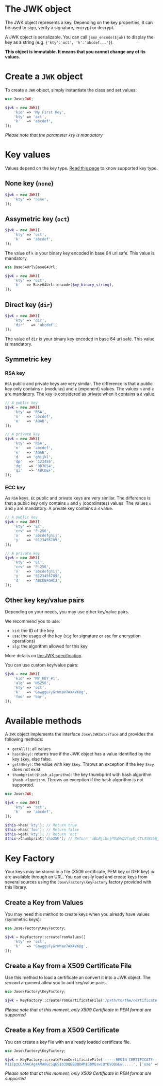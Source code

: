 The JWK object
==============

The JWK object represents a key. Depending on the key properties, it can be used to sign, verify a signature, encrypt or decrypt.

A JWK object is serializable. You can call `json_encode($jwk)` to display the key as a string (e.g. `{'kty':'oct', 'k':'abcdef...'}`).

**This object is immutable. It means that you cannot change any of its values.**

# Create a `JWK` object

To create a `JWK` object, simply instantiate the class and set values:

```php
use Jose\JWK;

$jwk = new JWK([
    'kid' => 'My First Key',
    'kty' => 'oct',
    'k'   => 'abcdef',
]);
```

*Please note that the parameter `kty` is mandatory*

# Key values

Values depend on the key type. [Read this page](../Keys.md) to know supported key type.

## None key (`none`)

```php
$jwk = new JWK([
    'kty' => 'none',
]);
```

## Assymetric key (`oct`)

```php
$jwk = new JWK([
    'kty' => 'oct',
    'k'   => 'abcdef',
]);
```

The value of `k` is your binary key encoded in base 64 url safe. This value is mandatory.

```php
use Base64Url\Base64Url;

$jwk = new JWK([
    'kty' => 'oct',
    'k'   => Base64Url::encode($my_binary_string),
]);
```

## Direct key (`dir`)

```php
$jwk = new JWK([
    'kty' => 'dir',
    'dir'   => 'abcdef',
]);
```

The value of `dir` is your binary key encoded in base 64 url safe. This value is mandatory.

## Symmetric key

### RSA key

`RSA` public and private keys are very similar. The difference is that a public key only contains `n` (modulus) and `e` (exponent) values.
The values `n` and `e` are mandatory.
The key is considered as private when it contains a `d` value.

```php
// A public key
$jwk = new JWK([
    'kty' => 'RSA',
    'n'   => 'abcdef',
    'e'   => 'AQAB',
]);
```

```php
// A private key
$jwk = new JWK([
    'kty' => 'RSA',
    'n'   => 'abcdef',
    'e'   => 'AQAB',
    'd'   => 'ghijkl',
    'dp'   => '123456',
    'dq'   => '987654',
    'qi'   => 'ABCDEF',
]);
```

### ECC key

As `RSA` keys, `EC` public and private keys are very similar. The difference is that a public key only contains `x` and `y` (coordinates) values.
The values `x` and `y` are mandatory.
A private key contains a `d` value.

```php
// A public key
$jwk = new JWK([
    'kty' => 'EC',
    'crv' => 'P-256',
    'x'   => 'abcdefghij',
    'y'   => '0123456789',
]);
```

```php
// A private key
$jwk = new JWK([
    'kty' => 'EC',
    'crv' => 'P-256',
    'x'   => 'abcdefghij',
    'y'   => '0123456789',
    'd'   => 'ABCDEFGHIJ',
]);
```

## Other key key/value pairs

Depending on your needs, you may use other key/value pairs.

We recommend you to use:

* `kid`: the ID of the key
* `use`: the usage of the key (`sig` for signature or `enc` for encryption operations)
* `alg`: the algorithm allowed for this key

More details on [the JWK specification](http://tools.ietf.org/html/rfc7517#section-4).

You can use custom key/value pairs:

```php
$jwk = new JWK([
    'kid' => 'MY_KEY_#1',
    'alg' => 'HS256',
    'kty' => 'oct',
    'k'   => 'GawgguFyGrWKav7AX4VKUg',
    'foo' => 'bar',
]);
```

# Available methods

A `JWK` object implements the interface `Jose\JWKInterface` and provides the following methods:

* `getAll()`: all values
* `has($key)`: returns true if the JWK object has a value identified by the key `$key`, else false.
* `get($key)`: the value with key `$key`. Throws an exception if the key `$key` does not exist.
* `thumbprint($hash_algorithm)`: the key thumbprint with hash algorithm `$hash_algorithm`. Throws an exception if the hash algorithm is not supported.

```php
use Jose\JWK;

$jwk = new JWK([
    'kty' => 'oct',
    'k'   => 'abcdef',
]);

$this->has('kty'); // Return true
$this->has('foo'); // Return false
$this->get('kty'); // Return 'oct'
$this->thumbprint('sha256'); // Return 'iBLRjibnjP0qSVQ2TnyD_CYLXSNz5hjwjLMdUkY-JQg'
```

# Key Factory

Your keys may be stored in a file (X509 certificate, PEM key or DER key) or are available through an URL.
You can easily load and create keys from several sources using the `Jose\Factory\KeyFactory` factory provided with this library.

## Create a Key from Values

You may need this method to create keys when you already have values (symmetric keys):

```php
use Jose\Factory\KeyFactory;

$jwk = KeyFactory::createFromValues([
    'kty' => 'oct',
    'k'   => 'GawgguFyGrWKav7AX4VKUg',
]);
```

## Create a Key from a X509 Certificate File

Use this method to load a certificate an convert it into a JWK object.
The second argument allow you to add key/value pairs.

```php
use Jose\Factory\KeyFactory;

$jwk = KeyFactory::createFromCertificateFile('/path/to/the/certificate', ['use' => 'sig', 'alg'=> 'RS256']);
```

*Please note that at this moment, only X509 Certificate in PEM format are supported*

## Create a Key from a X509 Certificate

You can create a key file with an already loaded certificate file.

```php
use Jose\Factory\KeyFactory;

$jwk = KeyFactory::createFromCertificateFile('-----BEGIN CERTIFICATE-----
MIICpzCCAhACAg4AMA0GCSqGSIb3DQEBBQUAMIGbMQswCQYDVQQGEw.....', ['use' => 'sig', 'alg'=> 'RS256']);
```

*Please note that at this moment, only X509 Certificate in PEM format are supported*

